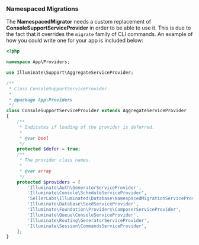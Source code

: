 ### Namespaced Migrations

The **NamespacedMigrator** needs a
custom replacement of **ConsoleSupportServiceProvider** in order to be able to 
use it. This is due to the fact that it overrides the `migrate` family of CLI
commands. An example of how you could write one for your app is included below:

 ```php
 <?php

 namespace App\Providers;

 use Illuminate\Support\AggregateServiceProvider;

 /**
  * Class ConsoleSupportServiceProvider
  *
  * @package App\Providers
  */
 class ConsoleSupportServiceProvider extends AggregateServiceProvider
 {
     /**
      * Indicates if loading of the provider is deferred.
      *
      * @var bool
      */
     protected $defer = true;
     /**
      * The provider class names.
      *
      * @var array
      */
     protected $providers = [
         'Illuminate\Auth\GeneratorServiceProvider',
         'Illuminate\Console\ScheduleServiceProvider',
         'SellerLabs\Illuminated\Database\NamespacedMigrationServiceProvider',
         'Illuminate\Database\SeedServiceProvider',
         'Illuminate\Foundation\Providers\ComposerServiceProvider',
         'Illuminate\Queue\ConsoleServiceProvider',
         'Illuminate\Routing\GeneratorServiceProvider',
         'Illuminate\Session\CommandsServiceProvider',
     ];
 }
 ```
